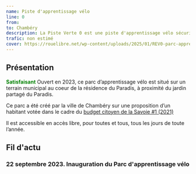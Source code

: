 ```yaml
---
name: Piste d'apprentissage vélo
line: 0
from: 
to: Chambéry
description: La Piste Verte 0 est une piste d'apprentissage vélo sécurisée, située au coeur de la résidence du paradis à côté de la gare de Chambéry. Elle est accessible par la :line-link{line=1} et la :line-link{line=2}.
trafic: non estimé
cover: https://rouelibre.net/wp-content/uploads/2025/01/REV0-parc-apprentissage.jpg
---
```


## Présentation
<span style="color:green;font-weight:bold">Satisfaisant</span> Ouvert en 2023, ce  parc d’apprentissage vélo est situé sur un terrain municipal au coeur de la résidence du Paradis, à proximité du jardin partagé du Paradis.

Ce parc a été créé par la ville de Chambéry sur une proposition d’un habitant votée dans le cadre du  <a href="https://www.vosprojetspourlasavoie.fr/dialog/vos-projets-pour-la-savoie/proposal/creation-dun-parc-dapprentissage-du-velo-a-chambery" target="_blank">budget citoyen de la Savoie #1 (2021)</a> 

Il est accessible en accès libre, pour toutes et tous, tous les jours de toute l’année.

## Fil d'actu

### 22 septembre 2023. Inauguration du Parc d'apprentissage vélo
